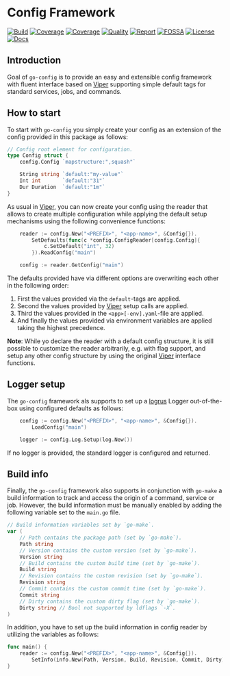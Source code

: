 # Config Framework

[![Build][build-badge]][build-link]
[![Coverage][coveralls-badge]][coveralls-link]
[![Coverage][coverage-badge]][coverage-link]
[![Quality][quality-badge]][quality-link]
[![Report][report-badge]][report-link]
[![FOSSA][fossa-badge]][fossa-link]
[![License][license-badge]][license-link]
[![Docs][docs-badge]][docs-link]
<!--
[![Libraries][libs-badge]][libs-link]
[![Security][security-badge]][security-link]
-->

[build-badge]: https://github.com/tkrop/go-config/actions/workflows/build.yaml/badge.svg
[build-link]: https://github.com/tkrop/go-config/actions/workflows/build.yaml

[coveralls-badge]: https://coveralls.io/repos/github/tkrop/go-config/badge.svg?branch=main
[coveralls-link]: https://coveralls.io/github/tkrop/go-config?branch=main

[coverage-badge]: https://app.codacy.com/project/badge/Coverage/b2bb898346ae4bb4be6414cd6dfe4932
[coverage-link]: https://app.codacy.com/gh/tkrop/go-config/dashboard?utm_source=gh&utm_medium=referral&utm_content=&utm_campaign=Badge_coverage

[quality-badge]: https://app.codacy.com/project/badge/Grade/b2bb898346ae4bb4be6414cd6dfe4932
[quality-link]: https://app.codacy.com/gh/tkrop/go-config/dashboard?utm_source=gh&utm_medium=referral&utm_content=&utm_campaign=Badge_grade

[report-badge]: https://goreportcard.com/badge/github.com/tkrop/go-config
[report-link]: https://goreportcard.com/report/github.com/tkrop/go-config

[fossa-badge]: https://app.fossa.com/api/projects/git%2Bgithub.com%2Ftkrop%2Fgo-config.svg?type=shield&issueType=license
[fossa-link]: https://app.fossa.com/projects/git%2Bgithub.com%2Ftkrop%2Fgo-config?ref=badge_shield&issueType=license

[license-badge]: https://img.shields.io/badge/License-MIT-yellow.svg
[license-link]: https://opensource.org/licenses/MIT

[docs-badge]: https://pkg.go.dev/badge/github.com/tkrop/go-config.svg
[docs-link]: https://pkg.go.dev/github.com/tkrop/go-config

<!--
[libs-badge]: https://img.shields.io/librariesio/release/github/tkrop/go-config
[libs-link]: https://libraries.io/github/tkrop/go-config

[security-badge]: https://snyk.io/test/github/tkrop/go-config/main/badge.svg
[security-link]: https://snyk.io/test/github/tkrop/go-config
-->

## Introduction

Goal of `go-config` is to provide an easy and extensible config framework with
fluent interface based on [Viper][viper] supporting simple default tags for
standard services, jobs, and commands.

[viper]: https://github.com/spf13/viper


## How to start

To start with `go-config` you simply create your config as an extension of the
config provided in this package as follows:

```go
// Config root element for configuration.
type Config struct {
    config.Config `mapstructure:",squash"`

    String string `default:"my-value"`
    Int int       `default:"31"`
    Dur Duration  `default:"1m"` 
}
```

As usual in [Viper][viper], you can now create your config using the reader
that allows to create multiple configuration while applying the default setup
mechanisms using the following convenience functions:

```go
    reader := config.New("<PREFIX>", "<app-name>", &Config{}).
        SetDefaults(func(c *config.ConfigReader[config.Config]{
            c.SetDefault("int", 32)
        }).ReadConfig("main")

    config := reader.GetConfig("main")
```

The defaults provided have via different options are overwriting each other in
the following order:

1. First the values provided via the `default`-tags are applied.
2. Second the values provided by [Viper][viper] setup calls are applied.
3. Third the values provided in the `<app>[-env].yaml`-file are applied.
4. And finally the values provided via environment variables are applied
   taking the highest precedence.

**Note**: While yo declare the reader with a default config structure, it is
still possible to customize the reader arbitrarily, e.g. with flag support, and
setup any other config structure by using the original [Viper][viper] interface
functions.


## Logger setup

The `go-config` framework als supports to set up a [logrus][logrus] Logger
out-of-the-box using configured defaults as follows:

```go
    config := config.New("<PREFIX>", "<app-name>", &Config{}).
        LoadConfig("main")

    logger := config.Log.Setup(log.New())
```

If no logger is provided, the standard logger is configured and returned.

[logrus]: <https://github.com/sirupsen/logrus>


## Build info

Finally, the `go-config` framework also supports in conjunction with
`go-make` a build information to track and access the origin of a command,
service or job. However, the build information must be manually enabled
by adding the following variable set to the `main.go` file.

```go
// Build information variables set by `go-make`.
var (
    // Path contains the package path (set by `go-make`).
    Path string
    // Version contains the custom version (set by `go-make`).
    Version string
    // Build contains the custom build time (set by `go-make`).
    Build string
    // Revision contains the custom revision (set by `go-make`).
    Revision string
    // Commit contains the custom commit time (set by `go-make`).
    Commit string
    // Dirty contains the custom dirty flag (set by `go-make`).
    Dirty string // Bool not supported by ldflags `-X`.
)
```

In addition, you have to set up the build information in config reader by
utilizing the variables as follows:

```go
func main() {
    reader := config.New("<PREFIX>", "<app-name>", &Config{}).
        SetInfo(info.New(Path, Version, Build, Revision, Commit, Dirty)).
}
```
